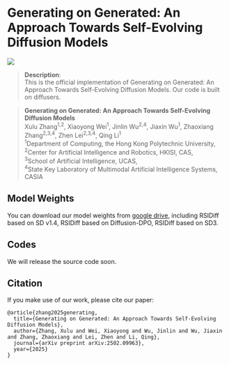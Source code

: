 # Generating on Generated: An Approach Towards Self-Evolving Diffusion Models

<a href='https://arxiv.org/pdf/2502.09963'><img src='https://img.shields.io/badge/Paper-Arxiv-red'></a>

>**Description**: <br>
>This is the official implementation of Generating on Generated: An Approach Towards Self-Evolving Diffusion Models. Our code is built on diffusers.

> **Generating on Generated: An Approach Towards Self-Evolving Diffusion Models**<br>
> Xulu Zhang<sup>1,2</sup>, Xiaoyong Wei<sup>1</sup>, Jinlin Wu<sup>2,4</sup>, Jiaxin Wu<sup>1</sup>, Zhaoxiang Zhang<sup>2,3,4</sup>, Zhen Lei<sup>2,3,4</sup>, Qing Li<sup>1</sup> <br>
> <sup>1</sup>Department of Computing, the Hong Kong Polytechnic University, <br><sup>2</sup>Center for Artificial Intelligence and Robotics, HKISI, CAS, <br><sup>3</sup>School of Artificial Intelligence, UCAS, <br><sup>4</sup>State Key Laboratory of Multimodal Artificial Intelligence Systems, CASIA

## Model Weights
You can download our model weights from [google drive](https://drive.google.com/drive/folders/1pMMrt2FaUsfJAHoJQ4kmEW6q1XoZyPjb?usp=sharing), including RSIDiff based on SD v1.4, RSIDiff based on Diffusion-DPO, RSIDiff based on SD3.

## Codes
We will release the source code soon.


## Citation

If you make use of our work, please cite our paper:

```
@article{zhang2025generating,
  title={Generating on Generated: An Approach Towards Self-Evolving Diffusion Models},
  author={Zhang, Xulu and Wei, Xiaoyong and Wu, Jinlin and Wu, Jiaxin and Zhang, Zhaoxiang and Lei, Zhen and Li, Qing},
  journal={arXiv preprint arXiv:2502.09963},
  year={2025}
}
```

